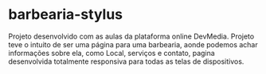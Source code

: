 # barbearia-stylus

Projeto desenvolvido com as aulas da plataforma online DevMedia.
Projeto teve o intuito de ser uma página para uma barbearia, aonde podemos achar informações sobre ela, como Local, serviços e contato, pagina desenvolvida totalmente responsiva para todas as telas de dispositivos.

